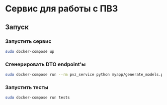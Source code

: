 # Сервис для работы с ПВЗ

## Запуск

### Запустить сервис
```bash
sudo docker-compose up
```

### Сгенерировать DTO endpoint'ы
```bash
sudo docker-compose run --rm pvz_service python myapp/generate_models.py
```

### Запустить тесты
```bash
sudo docker-compose run tests
```
